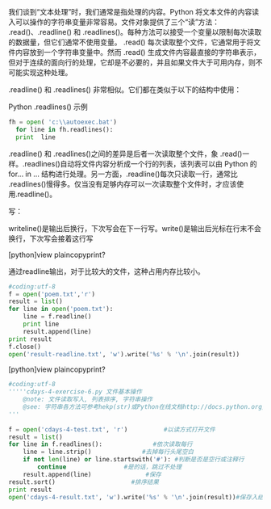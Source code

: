 我们谈到“文本处理”时，我们通常是指处理的内容。Python 将文本文件的内容读入可以操作的字符串变量非常容易。文件对象提供了三个“读”方法： .read()、.readline() 和 .readlines()。每种方法可以接受一个变量以限制每次读取的数据量，但它们通常不使用变量。 .read() 每次读取整个文件，它通常用于将文件内容放到一个字符串变量中。然而 .read() 生成文件内容最直接的字符串表示，但对于连续的面向行的处理，它却是不必要的，并且如果文件大于可用内存，则不可能实现这种处理。

.readline() 和 .readlines() 非常相似。它们都在类似于以下的结构中使用：

Python .readlines() 示例
```python
fh = open( 'c:\\autoexec.bat')         
  for line in fh.readlines():                     
  print  line 
```
.readline() 和 .readlines()之间的差异是后者一次读取整个文件，象 .read()一样。.readlines()自动将文件内容分析成一个行的列表，该列表可以由 Python 的 for... in ... 结构进行处理。另一方面，.readline()每次只读取一行，通常比 .readlines()慢得多。仅当没有足够内存可以一次读取整个文件时，才应该使用.readline()。   

写：

writeline()是输出后换行，下次写会在下一行写。write()是输出后光标在行末不会换行，下次写会接着这行写



[python]view plaincopyprint?

通过readline输出，对于比较大的文件，这种占用内存比较小。  
```python
#coding:utf-8  
f = open('poem.txt','r')  
result = list()  
for line in open('poem.txt'):  
    line = f.readline()  
    print line  
    result.append(line)  
print result  
f.close()                  
open('result-readline.txt', 'w').write('%s' % '\n'.join(result))  
```



[python]view plaincopyprint?
```python
#coding:utf-8  
'''''cdays-4-exercise-6.py 文件基本操作 
    @note: 文件读取写入, 列表排序, 字符串操作 
    @see: 字符串各方法可参考hekp(str)或Python在线文档http://docs.python.org/lib/string-methods.html 
'''  
  
f = open('cdays-4-test.txt', 'r')          #以读方式打开文件  
result = list()  
for line in f.readlines():              #依次读取每行  
    line = line.strip()              #去掉每行头尾空白  
    if not len(line) or line.startswith('#'): #判断是否是空行或注释行  
        continue                #是的话，跳过不处理  
    result.append(line)               #保存  
result.sort()                     #排序结果  
print result  
open('cdays-4-result.txt', 'w').write('%s' % '\n'.join(result))#保存入结果文件  
```
